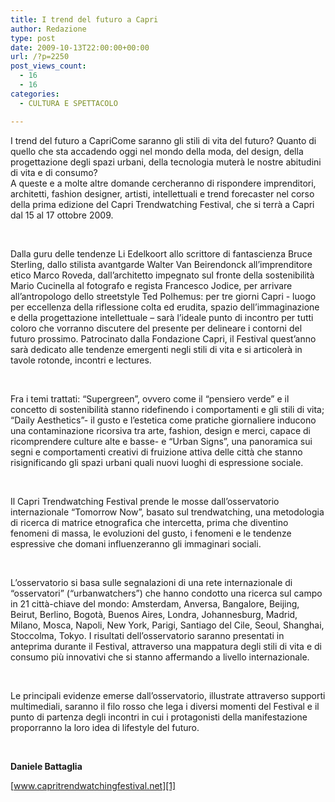 ```yaml
---
title: I trend del futuro a Capri
author: Redazione
type: post
date: 2009-10-13T22:00:00+00:00
url: /?p=2250
post_views_count:
  - 16
  - 16
categories:
  - CULTURA E SPETTACOLO

---
```

I trend del futuro a CapriCome saranno gli stili di vita del futuro? Quanto di quello che sta accadendo oggi nel mondo della moda, del design, della progettazione degli spazi urbani, della tecnologia muter&agrave; le nostre abitudini di vita e di consumo?  
A queste e a molte altre domande cercheranno di rispondere imprenditori, architetti, fashion designer, artisti, intellettuali e trend forecaster nel corso della prima edizione del Capri Trendwatching Festival, che si terr&agrave; a Capri dal 15 al 17 ottobre 2009.

&nbsp;

Dalla guru delle tendenze Li Edelkoort allo scrittore di fantascienza Bruce Sterling, dallo stilista avantgarde Walter Van Beirendonck all&rsquo;imprenditore etico Marco Roveda, dall&rsquo;architetto impegnato sul fronte della sostenibilit&agrave; Mario Cucinella al fotografo e regista Francesco Jodice, per arrivare all&rsquo;antropologo dello streetstyle Ted Polhemus: per tre giorni Capri &#45; luogo per eccellenza della riflessione colta ed erudita, spazio dell&rsquo;immaginazione e della progettazione intellettuale &ndash; sar&agrave; l&rsquo;ideale punto di incontro per tutti coloro che vorranno discutere del presente per delineare i contorni del futuro prossimo. Patrocinato dalla Fondazione Capri, il Festival quest&rsquo;anno sar&agrave; dedicato alle tendenze emergenti negli stili di vita e si articoler&agrave; in tavole rotonde, incontri e lectures.

&nbsp;

Fra i temi trattati: &ldquo;Supergreen&rdquo;, ovvero come il &ldquo;pensiero verde&rdquo; e il concetto di sostenibilit&agrave; stanno ridefinendo i comportamenti e gli stili di vita; &ldquo;Daily Aesthetics&rdquo;&#45; il gusto e l&#8217;estetica come pratiche giornaliere inducono una contaminazione ricorsiva tra arte, fashion, design e merci, capace di ricomprendere culture alte e basse&#45; e &ldquo;Urban Signs&rdquo;, una panoramica sui segni e comportamenti creativi di fruizione attiva delle citt&agrave; che stanno risignificando gli spazi urbani quali nuovi luoghi di espressione sociale.

&nbsp;

Il Capri Trendwatching Festival prende le mosse dall&rsquo;osservatorio internazionale &ldquo;Tomorrow Now&rdquo;, basato sul trendwatching, una metodologia di ricerca di matrice etnografica che intercetta, prima che diventino fenomeni di massa, le evoluzioni del gusto, i fenomeni e le tendenze espressive che domani influenzeranno gli immaginari sociali.

&nbsp;

L&rsquo;osservatorio si basa sulle segnalazioni di una rete internazionale di &ldquo;osservatori&rdquo; (&ldquo;urbanwatchers&rdquo;) che hanno condotto una ricerca sul campo in 21 citt&agrave;&#45;chiave del mondo: Amsterdam, Anversa, Bangalore, Beijing, Beirut, Berlino, Bogot&agrave;, Buenos Aires, Londra, Johannesburg, Madrid, Milano, Mosca, Napoli, New York, Parigi, Santiago del Cile, Seoul, Shanghai, Stoccolma, Tokyo. I risultati dell&rsquo;osservatorio saranno presentati in anteprima durante il Festival, attraverso una mappatura degli stili di vita e di consumo pi&ugrave; innovativi che si stanno affermando a livello internazionale.

&nbsp;

Le principali evidenze emerse dall&rsquo;osservatorio, illustrate attraverso supporti multimediali, saranno il filo rosso che lega i diversi momenti del Festival e il punto di partenza degli incontri in cui i protagonisti della manifestazione proporranno la loro idea di lifestyle del futuro.

&nbsp;

**Daniele Battaglia**

[www.capritrendwatchingfestival.net][1]

 [1]: https://www.capritrendwatchingfestival.net/